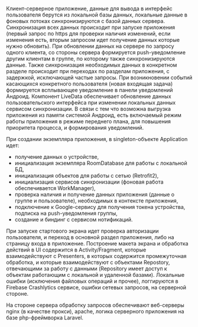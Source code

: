   Клиент-серверное приложение, данные для вывода в интерфейс пользователя берутся из локальной базы данных, 
локальные данные в фоновых потоках синхронизируются с базой данных сервера. Синхронизация всех данных происходит при запуске приложения 
(первый запрос по https для проверки наличия изменений, если изменения есть, вторым запросом идет получение данных которые нужно обновить).
При обновлении данных на сервере по запросу одного клиента, со стороны сервера формируется push-уведомление другим клиентам в группе, 
по которому также синхронизируются данные. 
Также синхронизация необходимых данных в конкретном разделе происходит при переходах по разделам приложения, с задержкой, исключающей частые запросы. 
При возникновении событий касающихся конкретного пользователя (новая входящая задача) формируется всплывающее уведомление в панели уведомлений Андроид.
Компонент LiveData обеспечивает обновление данных пользовательского интерфейса при изменении локальных данных сервисом синхронизации. 
В связи с тем что возможна выгрузка приложения из памяти системой Андроид, есть включаемый режим работы приложения в режиме переднего плана, для повышения приоритета 
процесса, и формирования уведомлений. 

  При создании экземпляра приложения, в singleton-объекте Application идет:
- получение данных о устройстве, 
- инициализация экземпляра RoomDatabase для работы с локальной БД,
- инициализация объектов для работы с сетью (Retrofit2), 
- инициализация сервисов синхронизации (фоновая работа обеспечивается WorkManager), 
- проверка наличия и получение данных приложения (данные о группе и пользователе), необходимых в контексте приложения, 
- подключение к Google-сервису для получения токена устройства, подписка на push-уведомления группы,
- создание и биндинг с сервисом нотификаций.

При запуске стартового экрана идет проверка авторизации пользователя, и переход в основной раздел приложения, либо на страницу входа в приложение.
Построение макета экрана и обработка действий в UI содержится в Activity/Fragment, которые взаимодействуют с Presenters, в которых содержится промежуточная обработка,
и которые взаимодействуют с объектами Repostory, отвечающими за работу с данными (Repository имеет доступ к объектам работающим с локальной и удаленной базами). 
Локальные ошибки (исключения файловых операций и прочее), логгируются в Firebase Crashlytics сервисе, ошибки сетевых запросов, на серверной стороне.

На стороне сервера обработку запросов обеспечивают веб-серверы nginx (в качестве прокси), apache, логика серверного приложения на базе php-фреймворка Laravel.
